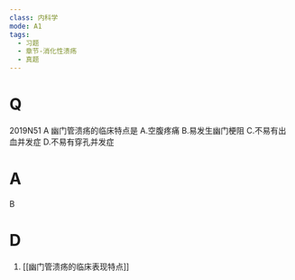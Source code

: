 ```yaml
---
class: 内科学
mode: A1
tags:
  - 习题
  - 章节-消化性溃疡
  - 真题
---
```


# Q
2019N51 A 幽门管溃疡的临床特点是
A.空腹疼痛
B.易发生幽门梗阻
C.不易有出血并发症
D.不易有穿孔并发症
# A
B
# D
1. [[幽门管溃疡的临床表现特点]]